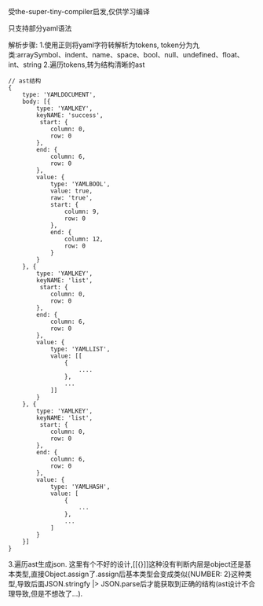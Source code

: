 受the-super-tiny-compiler启发,仅供学习编译

只支持部分yaml语法

解析步骤:
1.使用正则将yaml字符转解析为tokens, token分为九类:arraySymbol、indent、name、space、bool、null、undefined、float、int、string
2.遍历tokens,转为结构清晰的ast
```
// ast结构
{
    type: 'YAMLDOCUMENT',
    body: [{
        type: 'YAMLKEY',
        keyNAME: 'success',
         start: {
            column: 0,
            row: 0
        },
        end: {
            column: 6,
            row: 0
        },
        value: {
            type: 'YAMLBOOL',
            value: true,
            raw: 'true',
            start: {
                column: 9,
                row: 0
            },
            end: {
                column: 12,
                row: 0
            }
        }
    }, {
        type: 'YAMLKEY',
        keyNAME: 'list',
         start: {
            column: 0,
            row: 0
        },
        end: {
            column: 6,
            row: 0
        },
        value: {
            type: 'YAMLLIST',
            value: [[
                {
                    ....
                },
                ...
            ]]
        }
    }, {
        type: 'YAMLKEY',
        keyNAME: 'list',
         start: {
            column: 0,
            row: 0
        },
        end: {
            column: 6,
            row: 0
        },
        value: {
            type: 'YAMLHASH',
            value: [
                {
                    ...
                },
                ...
            ]
        }
    }]
}
```
3.遍历ast生成json.
  这里有个不好的设计,[[{}]]这种没有判断内层是object还是基本类型,直接Object.assign了.assign后基本类型会变成类似{NUMBER: 2}这种类型,导致后面JSON.stringfy |> JSON.parse后才能获取到正确的结构(ast设计不合理导致,但是不想改了...).

